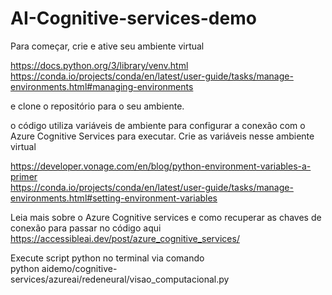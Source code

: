 # AI-Cognitive-services-demo

Para começar, crie e ative seu ambiente virtual 

https://docs.python.org/3/library/venv.html 
<br>https://conda.io/projects/conda/en/latest/user-guide/tasks/manage-environments.html#managing-environments

e clone o repositório para o seu ambiente.

o código utiliza variáveis de ambiente para configurar a conexão com o Azure Cognitive Services para executar. Crie as variáveis nesse ambiente virtual

https://developer.vonage.com/en/blog/python-environment-variables-a-primer 
<br>https://conda.io/projects/conda/en/latest/user-guide/tasks/manage-environments.html#setting-environment-variables

Leia mais sobre o Azure Cognitive services e como recuperar as chaves de conexão para passar no código aqui
<br>https://accessibleai.dev/post/azure_cognitive_services/

Execute script python no terminal via comando 
<br>python aidemo/cognitive-services/azureai/redeneural/visao_computacional.py
